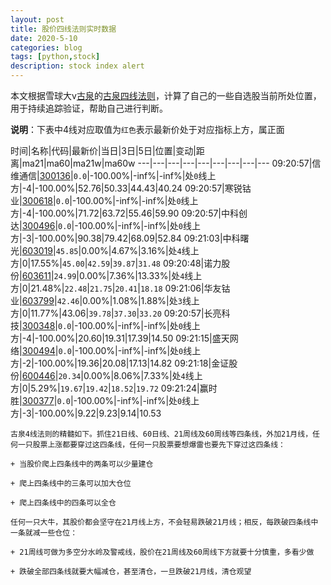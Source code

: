 ```yaml
---
layout: post
title: 股价四线法则实时数据
date: 2020-5-10
categories: blog
tags: [python,stock]
description: stock index alert
---
```



本文根据雪球大v[古泉](https://xueqiu.com/u/7148646888)的[古泉四线法则](https://xueqiu.com/7148646888/130498192)，计算了自己的一些自选股当前所处位置，用于持续追踪验证，帮助自己进行判断。

**说明**：下表中4线对应取值为`红色`表示最新价处于对应指标上方，属正面

时间|名称|代码|最新价|当日|3日|5日|位置|变动|距离|ma21|ma60|ma21w|ma60w
---|---|---|---|---|---|---|---|---
09:20:57|信维通信|[300136](https://xueqiu.com/S/SZ300136)|`0.0`|-100.00%|-inf%|-inf%|处`0`线上方|-4|-100.00%|52.76|50.33|44.43|40.24
09:20:57|寒锐钴业|[300618](https://xueqiu.com/S/SZ300618)|`0.0`|-100.00%|-inf%|-inf%|处`0`线上方|-4|-100.00%|71.72|63.72|55.46|59.90
09:20:57|中科创达|[300496](https://xueqiu.com/S/SZ300496)|`0.0`|-100.00%|-inf%|-inf%|处`0`线上方|-3|-100.00%|90.38|79.42|68.09|52.84
09:21:03|中科曙光|[603019](https://xueqiu.com/S/SH603019)|`45.85`|0.00%|4.67%|3.16%|处`4`线上方|0|17.55%|`45.00`|`42.59`|`39.87`|`31.48`
09:20:48|诺力股份|[603611](https://xueqiu.com/S/SH603611)|`24.99`|0.00%|7.36%|13.33%|处`4`线上方|0|21.48%|`22.48`|`21.75`|`20.41`|`18.18`
09:21:06|华友钴业|[603799](https://xueqiu.com/S/SH603799)|`42.46`|0.00%|1.08%|1.88%|处`3`线上方|0|11.77%|43.06|`39.78`|`37.30`|`33.20`
09:20:57|长亮科技|[300348](https://xueqiu.com/S/SZ300348)|`0.0`|-100.00%|-inf%|-inf%|处`0`线上方|-4|-100.00%|20.60|19.31|17.39|14.50
09:21:15|盛天网络|[300494](https://xueqiu.com/S/SZ300494)|`0.0`|-100.00%|-inf%|-inf%|处`0`线上方|-2|-100.00%|19.36|20.08|17.13|14.82
09:21:18|金证股份|[600446](https://xueqiu.com/S/SH600446)|`20.34`|0.00%|8.06%|7.33%|处`4`线上方|0|5.29%|`19.67`|`19.42`|`18.52`|`19.72`
09:21:24|赢时胜|[300377](https://xueqiu.com/S/SZ300377)|`0.0`|-100.00%|-inf%|-inf%|处`0`线上方|-3|-100.00%|9.22|9.23|9.14|10.53

```
古泉4线法则的精髓如下。抓住21日线、60日线、21周线及60周线等四条线，外加21月线，任何一只股票上涨都要穿过这四条线，任何一只股票要想爆雷也要先下穿过这四条线：

+ 当股价爬上四条线中的两条可以少量建仓

+ 爬上四条线中的三条可以加大仓位

+ 爬上四条线中的四条可以全仓

任何一只大牛，其股价都会坚守在21月线上方，不会轻易跌破21月线；相反，每跌破四条线中一条就减一些仓位：

+ 21周线可做为多空分水岭及警戒线，股价在21周线及60周线下方就要十分慎重，多看少做

+ 跌破全部四条线就要大幅减仓，甚至清仓，一旦跌破21月线，清仓观望
```